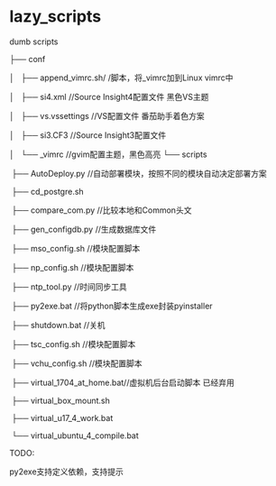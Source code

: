 # lazy_scripts
dumb scripts

├── conf

│   ├── append_vimrc.sh/	/脚本，将_vimrc加到Linux vimrc中

│   ├── si4.xml			//Source Insight4配置文件 黑色VS主题

│   ├── vs.vssettings		//VS配置文件 番茄助手着色方案

│   ├── si3.CF3			//Source Insight3配置文件

│   └── _vimrc			//gvim配置主题，黑色高亮
└── scripts

​    ├── AutoDeploy.py		//自动部署模块，按照不同的模块自动决定部署方案

​    ├── cd_postgre.sh

​    ├── compare_com.py	//比较本地和Common头文

​    ├── gen_configdb.py	//生成数据库文件

​    ├── mso_config.sh		//模块配置脚本

​    ├── np_config.sh		//模块配置脚本

​    ├── ntp_tool.py		//时间同步工具

​    ├── py2exe.bat		//将python脚本生成exe封装pyinstaller 

​    ├── shutdown.bat		//关机

​    ├── tsc_config.sh		//模块配置脚本

​    ├── vchu_config.sh	//模块配置脚本

​    ├── virtual_1704_at_home.bat//虚拟机后台启动脚本 已经弃用

​    ├── virtual_box_mount.sh

​    ├── virtual_u17_4_work.bat

​    └── virtual_ubuntu_4_compile.bat



TODO:

py2exe支持定义依赖，支持提示



